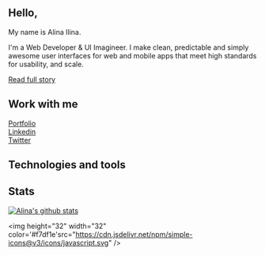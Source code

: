 ## Hello,

My name is Alina Ilina.

I'm a Web Developer & UI Imagineer. I make clean, predictable and simply awesome user interfaces for web and mobile apps that meet high standards for usability, and scale.

[Read full story][about]

## Work with me

[Portfolio][website] <br/>
[Linkedin][linkedin] <br/>
[Twitter][twitter] <br/>

## Technologies and tools

[about]: https://alinailina.info/about
[website]: https://alinailina.info
[linkedin]: https://www.linkedin.com/in/alinailina/
[twitter]: https://twitter.com/alinaimagineer

## Stats

[![Alina's github stats](https://github-readme-stats.vercel.app/api?username=alinailina)](https://github.com/anuraghazra/github-readme-stats)

<img height="32" width="32" color='#f7df1e'src="https://cdn.jsdelivr.net/npm/simple-icons@v3/icons/javascript.svg" />
